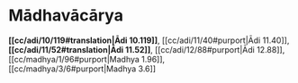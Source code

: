 # Mādhavācārya

**[[cc/adi/10/119#translation|Ādi 10.119]]**, [[cc/adi/11/40#purport|Ādi 11.40]], **[[cc/adi/11/52#translation|Ādi 11.52]]**, [[cc/adi/12/88#purport|Ādi 12.88]], [[cc/madhya/1/96#purport|Madhya 1.96]], [[cc/madhya/3/6#purport|Madhya 3.6]]

